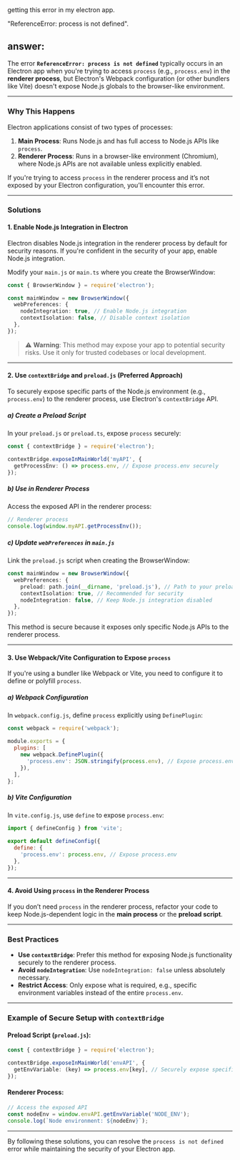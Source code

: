 


##
getting this error in my electron app.

"ReferenceError: process is not defined".



## answer:


The error **`ReferenceError: process is not defined`** typically occurs in an Electron app when you're trying to access `process` (e.g., `process.env`) in the **renderer process**, but Electron's Webpack configuration (or other bundlers like Vite) doesn't expose Node.js globals to the browser-like environment.

---

### **Why This Happens**
Electron applications consist of two types of processes:
1. **Main Process**: Runs Node.js and has full access to Node.js APIs like `process`.
2. **Renderer Process**: Runs in a browser-like environment (Chromium), where Node.js APIs are not available unless explicitly enabled.

If you're trying to access `process` in the renderer process and it’s not exposed by your Electron configuration, you’ll encounter this error.

---

### **Solutions**

#### **1. Enable Node.js Integration in Electron**
Electron disables Node.js integration in the renderer process by default for security reasons. If you're confident in the security of your app, enable Node.js integration.

Modify your `main.js` or `main.ts` where you create the BrowserWindow:

```ts
const { BrowserWindow } = require('electron');

const mainWindow = new BrowserWindow({
  webPreferences: {
    nodeIntegration: true, // Enable Node.js integration
    contextIsolation: false, // Disable context isolation
  },
});
```

> ⚠️ **Warning**: This method may expose your app to potential security risks. Use it only for trusted codebases or local development.

---

#### **2. Use `contextBridge` and `preload.js` (Preferred Approach)**
To securely expose specific parts of the Node.js environment (e.g., `process.env`) to the renderer process, use Electron's `contextBridge` API.

##### a) Create a Preload Script
In your `preload.js` or `preload.ts`, expose `process` securely:

```ts
const { contextBridge } = require('electron');

contextBridge.exposeInMainWorld('myAPI', {
  getProcessEnv: () => process.env, // Expose process.env securely
});
```

##### b) Use in Renderer Process
Access the exposed API in the renderer process:

```ts
// Renderer process
console.log(window.myAPI.getProcessEnv());
```

##### c) Update `webPreferences` in `main.js`
Link the `preload.js` script when creating the BrowserWindow:

```ts
const mainWindow = new BrowserWindow({
  webPreferences: {
    preload: path.join(__dirname, 'preload.js'), // Path to your preload script
    contextIsolation: true, // Recommended for security
    nodeIntegration: false, // Keep Node.js integration disabled
  },
});
```

This method is secure because it exposes only specific Node.js APIs to the renderer process.

---

#### **3. Use Webpack/Vite Configuration to Expose `process`**
If you're using a bundler like Webpack or Vite, you need to configure it to define or polyfill `process`.

##### a) Webpack Configuration
In `webpack.config.js`, define `process` explicitly using `DefinePlugin`:

```js
const webpack = require('webpack');

module.exports = {
  plugins: [
    new webpack.DefinePlugin({
      'process.env': JSON.stringify(process.env), // Expose process.env
    }),
  ],
};
```

##### b) Vite Configuration
In `vite.config.js`, use `define` to expose `process.env`:

```js
import { defineConfig } from 'vite';

export default defineConfig({
  define: {
    'process.env': process.env, // Expose process.env
  },
});
```

---

#### **4. Avoid Using `process` in the Renderer Process**
If you don’t need `process` in the renderer process, refactor your code to keep Node.js-dependent logic in the **main process** or the **preload script**.

---

### **Best Practices**
- **Use `contextBridge`**: Prefer this method for exposing Node.js functionality securely to the renderer process.
- **Avoid `nodeIntegration`**: Use `nodeIntegration: false` unless absolutely necessary.
- **Restrict Access**: Only expose what is required, e.g., specific environment variables instead of the entire `process.env`.

---

### Example of Secure Setup with `contextBridge`
#### **Preload Script (`preload.js`):**
```ts
const { contextBridge } = require('electron');

contextBridge.exposeInMainWorld('envAPI', {
  getEnvVariable: (key) => process.env[key], // Securely expose specific env variable
});
```

#### **Renderer Process:**
```ts
// Access the exposed API
const nodeEnv = window.envAPI.getEnvVariable('NODE_ENV');
console.log(`Node environment: ${nodeEnv}`);
```

---

By following these solutions, you can resolve the `process is not defined` error while maintaining the security of your Electron app.
